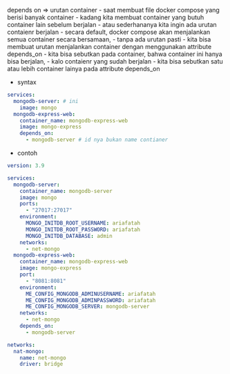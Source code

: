 depends on => urutan container
    - saat membuat file docker compose yang berisi banyak container
    - kadang kita membuat container yang butuh container lain sebelum berjalan
        - atau sederhananya kita ingin ada urutan contaienr berjalan
    - secara default, docker compose akan menjalankan semua container secara bersamaan,
        - tanpa ada urutan pasti
    - kita bisa membuat urutan menjalankan container dengan menggunakan attribute depends_on
    - kita bisa sebutkan pada container, bahwa container ini hanya bisa berjalan, 
        - kalo contaienr yang sudah berjalan
    - kita bisa sebutkan satu atau lebih container lainya pada attribute depends_on

- syntax
```yaml
services:
  mongodb-server: # ini
    image: mongo
  mongodb-express-web:
    container_name: mongodb-express-web
    image: mongo-express
    depends_on:
      - mongodb-server # id nya bukan name contianer
```

- contoh
```yaml
version: 3.9

services:
  mongodb-server:
    container_name: mongodb-server
    image: mongo
    ports:
      - "27017:27017"
    environment:
      MONGO_INITDB_ROOT_USERNAME: ariafatah
      MONGO_INITDB_ROOT_PASSWORD: ariafatah
      MONGO_INITDB_DATABASE: admin
    networks:
      - net-mongo
  mongodb-express-web:
    container_name: mongodb-express-web
    image: mongo-express
    port:
      - "8081:8081"
    environment:
      ME_CONFIG_MONGODB_ADMINUSERNAME: ariafatah
      ME_CONFIG_MONGODB_ADMINPASSWORD: ariafatah
      ME_CONFIG_MONGODB_SERVER: mongodb-server
    networks:
      - net-mongo
    depends_on:
      - mongodb-server

networks:
  nat-mongo:
    name: net-mongo
    driver: bridge
```